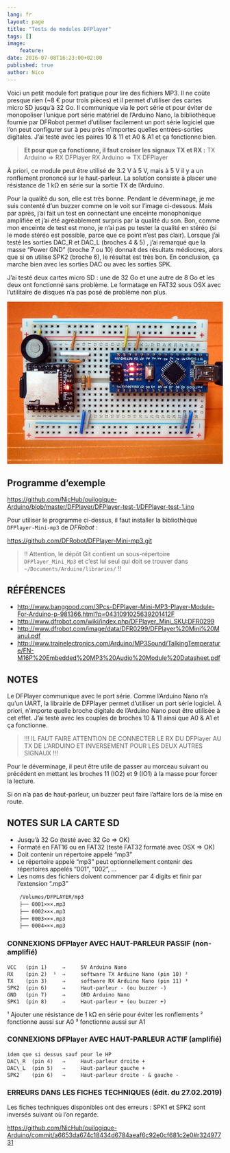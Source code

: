 ```yaml
---
lang: fr
layout: page
title: "Tests de modules DFPlayer"
tags: []
image:
    feature:
date: 2016-07-08T16:23:00+02:00
published: true
author: Nico
---
```


Voici un petit module fort pratique pour lire des fichiers MP3. Il ne coûte presque rien (~8 € pour trois pièces) et il permet d’utiliser des cartes micro SD jusqu’à 32 Go. Il communique via le port série et pour éviter de monopoliser l’unique port série matériel de l’Arduino Nano, la bibliothèque fournie par DFRobot permet d’utiliser facilement un port série logiciel que l’on peut configurer sur à peu près n’importes quelles entrées-sorties digitales. J’ai testé avec les paires 10 & 11 et A0 & A1 et ça fonctionne bien.

> **Et pour que ça fonctionne, il faut croiser les signaux TX et RX :**
> TX Arduino ⇒ RX DFPlayer
> RX Arduino ⇒ TX DFPlayer

À priori, ce module peut être utilisé de 3.2 V à 5 V, mais à 5 V il y a un ronflement prononcé sur le haut-parleur. La solution consiste à placer une résistance de 1 kΩ en série sur la sortie TX de l’Arduino.

Pour la qualité du son, elle est très bonne. Pendant le déverminage, je me suis contenté d’un buzzer comme on le voit sur l’image ci-dessous. Mais par après, j’ai fait un test en connectant une enceinte monophonique amplifiée et j’ai été agréablement surpris par la qualité du son. Bon, comme mon enceinte de test est mono, je n’ai pas pu tester la qualité en stéréo (si le mode stéréo est possible, parce que ce point n’est pas clair). Lorsque j’ai testé les sorties DAC_R et DAC_L (broches 4 & 5) , j’ai remarqué que la masse “Power GND” (broche 7 ou 10) donnait des résultats médiocres, alors que si on utilise SPK2 (broche 6), le résultat est très bon. En conclusion, ça marche bien avec les sorties DAC ou avec les sorties SPK.

J’ai testé deux cartes micro SD : une de 32 Go et une autre de 8 Go et les deux ont fonctionné sans problème. Le formatage en FAT32 sous OSX avec l’utilitaire de disques n’a pas posé de problème non plus.

[![Test d’un module DFPlayer avec un Arduino nano][image-1]][image-1]

[image-1]: ../../files/2016-07-08-tests_DFPlayer/images/2016-07-08-tests_DFPlayer_001_lowres.jpg

## Programme d’exemple

<https://github.com/NicHub/ouilogique-Arduino/blob/master/DFPlayer/DFPlayer-test-1/DFPlayer-test-1.ino>

Pour utiliser le programme ci-dessus, il faut installer la bibliothèque `DFPlayer-Mini-mp3` de *DFRobot* :

<https://github.com/DFRobot/DFPlayer-Mini-mp3.git>

> !! Attention, le dépôt Git contient un sous-répertoire `DFPlayer_Mini_Mp3` et c’est lui seul qui doit se trouver dans `~/Documents/Arduino/libraries/` !!

## RÉFÉRENCES

-   <http://www.banggood.com/3Pcs-DFPlayer-Mini-MP3-Player-Module-For-Arduino-p-981366.html?p=0431091025639201412F>
-   <http://www.dfrobot.com/wiki/index.php/DFPlayer_Mini_SKU:DFR0299>
-   <http://www.dfrobot.com/image/data/DFR0299/DFPlayer%20Mini%20Manul.pdf>
-   <http://www.trainelectronics.com/Arduino/MP3Sound/TalkingTemperature/FN-M16P%20Embedded%20MP3%20Audio%20Module%20Datasheet.pdf>

## NOTES

Le DFPlayer communique avec le port série. Comme l’Arduino Nano n’a qu’un UART, la librairie de DFPlayer permet d’utiliser un port série logiciel. À priori, n’importe quelle broche digitale de l’Arduino Nano peut être utilisée à cet effet. J’ai testé avec les couples de broches 10 & 11 ainsi que A0 & A1 et ça fonctionne.

> !!! IL FAUT FAIRE ATTENTION DE CONNECTER LE RX DU DFPlayer AU TX DE L’ARDUINO ET INVERSEMENT POUR LES DEUX AUTRES SIGNAUX !!!

Pour le déverminage, il peut être utile de passer au morceau suivant ou précédent en mettant les broches 11 (IO2) et 9 (IO1) à la masse pour forcer la lecture.

Si on n’a pas de haut-parleur, un buzzer peut faire l’affaire lors de la mise en route.

## NOTES SUR LA CARTE SD

-   Jusqu’à 32 Go (testé avec 32 Go ⇒ OK)
-   Formaté en FAT16 ou en FAT32 (testé FAT32 formaté avec OSX ⇒ OK)
-   Doit contenir un répertoire appelé “mp3”
-   Le répertoire appelé “mp3” peut optionnellement contenir des répertoires appelés “001”, “002”, ...
-   Les noms des fichiers doivent commencer par 4 digits et finir par l’extension “.mp3”

```bash
	/Volumes/DFPLAYER/mp3
	├── 0001×××.mp3
	├── 0002×××.mp3
	├── 0003×××.mp3
	├── 0004×××.mp3
```

### CONNEXIONS DFPlayer AVEC HAUT-PARLEUR PASSIF (non-amplifié)

    VCC   (pin 1)     ⇒     5V Arduino Nano
    RX    (pin 2)  ¹  ⇒     software TX Arduino Nano (pin 10) ²
    TX    (pin 3)     ⇒     software RX Arduino Nano (pin 11) ³
    SPK2  (pin 6)     ⇒     Haut-parleur - (ou buzzer -)
    GND   (pin 7)     ⇒     GND Arduino Nano
    SPK1  (pin 8)     ⇒     Haut-parleur + (ou buzzer +)

¹ Ajouter une résistance de 1 kΩ en série pour éviter les ronflements
² fonctionne aussi sur A0
³ fonctionne aussi sur A1

### CONNEXIONS DFPlayer AVEC HAUT-PARLEUR ACTIF (amplifié)

    idem que si dessus sauf pour le HP
    DAC\_R  (pin 4)   ⇒     Haut-parleur droite +
    DAC\_L  (pin 5)   ⇒     Haut-parleur gauche +
    SPK2    (pin 6)   ⇒     Haut-parleur droite - & gauche -

### ERREURS DANS LES FICHES TECHNIQUES (édit. du 27.02.2019)

Les fiches techniques disponibles ont des erreurs : SPK1 et SPK2 sont inversés suivant où l’on regarde.

<https://github.com/NicHub/ouilogique-Arduino/commit/a6653da674c18434d6784aeaf6c92e0cf681c2e0#r32497731>
